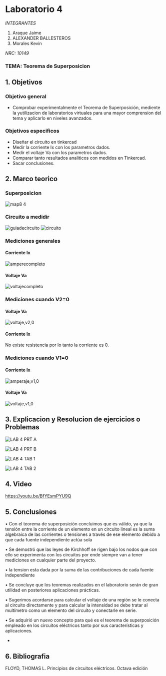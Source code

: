 # Laboratorio 4
*INTEGRANTES*

1. Araque Jaime
2. ALEXANDER BALLESTEROS
3. Morales Kevin

*NRC: 10149*
### TEMA: Teorema de Superposicion
## 1. Objetivos
### Objetivo general
* Comprobar experimentalmente el Teorema de Superposición, mediente la yutilizacion de laboratorios virtuales para una mayor comprension del tema y aplicarlo en niveles avanzados.
### Objetivos especificos
* Diseñar el circuito en tinkercad
* Medir la corriente Ix con los parametros dados.
* Medir el voltaje Va con los parametros dados.
* Comparar tanto resultados analiticos con medidos en Tinkercad.
* Sacar conclusiones.
## 2. Marco teorico
### Superposicion
![map8 4](https://user-images.githubusercontent.com/93224166/146941064-0a08a947-73b1-45eb-b965-748f38d7e2a0.png)
### Circuito a medidir
![guiadecircuito](https://user-images.githubusercontent.com/93224166/147187615-110761e6-d8fd-426b-80c4-941c56690e0e.png)
![circuito](https://user-images.githubusercontent.com/93224166/147187614-207d1dc5-bb7e-4635-ba30-2863fbeac7a6.png)

### Mediciones generales
#### Corriente Ix
![amperecompleto](https://user-images.githubusercontent.com/93224166/147189369-cb26e1eb-3fd4-4997-8e69-4b66b32eef78.png)

#### Voltaje Va
![voltajecompleto](https://user-images.githubusercontent.com/93224166/147187617-8b922e1d-9885-4554-bc59-c1c527758481.png)

### Mediciones cuando V2=0
#### Voltaje Va
![voltaje,v2,0](https://user-images.githubusercontent.com/93224166/147189921-84200b72-5ed8-43dc-a2d5-728ed6593754.png)

#### Corriente Ix
No existe resistencia por lo tanto la corriente es 0.

### Mediciones cuando V1=0
#### Corriente Ix
![amperaje,v1,0](https://user-images.githubusercontent.com/93224166/147187611-5a24b6c2-cdb9-4d4d-8a07-df9205a31f1e.png)

#### Voltaje Va
![voltaje,v1,0](https://user-images.githubusercontent.com/93224166/147187612-e5fd0889-8e7c-4b1f-ad3c-0f280755b203.png)

## 3. Explicacion y Resolucion de ejercicios o Problemas

![LAB 4 PRT A](https://user-images.githubusercontent.com/93951775/147198880-1769e365-c4ca-4d5f-aff2-ba2fc126d31c.JPG)

![LAB 4 PRT B](https://user-images.githubusercontent.com/93951775/147198892-ed8926f3-2d18-49fb-a5fe-a1805a1f1277.JPG)

![LAB 4 TAB 1](https://user-images.githubusercontent.com/93951775/147201688-15e53b1f-6097-426d-a939-981efd15fffb.JPG)

![LAB 4 TAB 2](https://user-images.githubusercontent.com/93951775/147201708-81542fc8-e8dc-499b-8704-5fcd72a39878.JPG)

## 4. Video
https://youtu.be/BfYEsmPYU9Q

## 5. Conclusiones


•	Con el teorema de superposición concluimos que es válido, ya que la tensión entre la corriente de un elemento en un circuito lineal es la suma algebraica de las corrientes o tensiones a través de ese elemento debido a que cada fuente independiente actúa sola


•	Se demostró que las leyes de Kirchhoff se rigen bajo los nodos que con ello se experimenta con los circuitos por ende siempre van a tener mediciones en cualquier parte del proyecto.


•	la tension esta dada por la suma de las contribuciones de cada fuente independiente



•	Se concluye que los teoremas realizados en el laboratorio serán de gran utilidad en posteriores aplicaciones prácticas.


•	Sugerimos acordarse para calcular el voltaje de una región se le conecta al circuito directamente y para calcular la intensidad se debe tratar al multímetro como un elemento del circuito y conectarle en serie.



•	Se adquirió un nuevo concepto para qué es el teorema de superposición empleado en los circuitos eléctricos tanto por sus características y aplicaciones.







* 
## 6. Bibliografia
FLOYD, THOMAS L.
Principios de circuitos eléctricos. Octava edición
